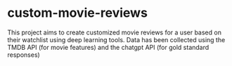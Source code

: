 # custom-movie-reviews
This project aims to create customized movie reviews for a user based on their watchlist using deep learning tools. Data has been collected using the TMDB API (for movie features) and the chatgpt API (for gold standard responses)
